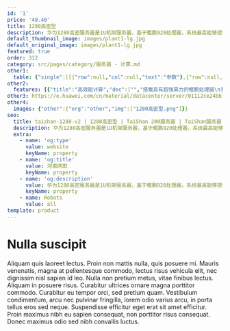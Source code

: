 ```yaml
---
id: '1'
price: '49.40'
title: 1280高密型
description: 华为1280高密服务器是1U机架服务器，基于鲲鹏920处理器，系统最高能够提供128核、2.6GHz主频的计算能力。该1U机架服务器具有高效能计算、安全可靠、开放生态等优点，适合为大数据分析、软件定义存储、Web等应用场景的工作负载进行高效加速，并有效提升数据中心的空间利用率、降低综合运营成本。
default_thumbnail_image: images/plant1-lg.jpg
default_original_image: images/plant1-lg.jpg
featured: true
order: 312
category: src/pages/category/服务器 - 计算.md
other1: 
  table: {"single":[[{"row":null,"col":null,"text":"参数"},{"row":null,"col":null,"text":"型号"}],[{"row":null,"col":null,"text":"形态"},{"row":null,"col":null,"text":"1U机架服务器"}],[{"row":null,"col":null,"text":"处理器型号"},{"row":null,"col":null,"text":"2个鲲鹏920处理器"}],[{"row":null,"col":null,"text":"内存插槽"},{"row":null,"col":null,"text":"32个DDR4-2933 DIMM插槽"}],[{"row":null,"col":null,"text":"本地存储"},{"row":null,"col":null,"text":"最多配置10个2.5英寸SAS/SATA/SSD硬盘或者8个2.5英寸NVMe SSD硬盘"}],[{"row":null,"col":null,"text":"RAID支持"},{"row":null,"col":null,"text":"支持RAID 0，1， 5，6，10，50， 60\n支持超级电容掉电保护"}],[{"row":null,"col":null,"text":"板载网络"},{"row":null,"col":null,"text":"2个板载网络插卡，每个插卡支持4*GE电口或者4*10GE光口或者4*25GE光口"}],[{"row":null,"col":null,"text":"PCIe扩展"},{"row":null,"col":null,"text":"最多2个PCIe 4.0 x16 + 1个PCIe 4.0 x8标准插槽"}],[{"row":null,"col":null,"text":"电源"},{"row":null,"col":null,"text":"2个热插拔900W或2000W交流电源模块， 支持1+1冗余"}],[{"row":null,"col":null,"text":"供电"},{"row":null,"col":null,"text":"支持100~240V AC，240V DC"}],[{"row":null,"col":null,"text":"风扇"},{"row":null,"col":null,"text":"支持7个热拔插风扇模组，支持N+1冗余"}],[{"row":null,"col":null,"text":"温度"},{"row":null,"col":null,"text":"5℃～35℃"}],[{"row":null,"col":null,"text":"尺寸(宽x深x高)"},{"row":null,"col":null,"text":"435.6 mm x 790 mm x 43 mm"}]]}
other2:
  features: [{"title":"高效能计算","dec":["","搭载具有超强算力的鲲鹏处理器\n多核计算架构，高效加速应用",""]},{"title":"安全可靠","dec":["","处理器及服务器芯片全自研\n17年计算工程能力铸就稳如泰山品质",""]},{"title":"开放生态","dec":["","开放计算平台，支持业界主流软件\n构建鲲鹏生态，共创计算新高度",""]}]
other3: https://e.huawei.com/cn/material/datacenter/server/01112ce24bb74c2ca4d07e6abd3eaacd
other4:
  images: {"other":{"org":"other","img":["1280高密型.png"]}}
seo:
  title: taishan-1280-v2 | 1280高密型 | TaiShan 200服务器 | TaiShan服务器 | 服务器 - 计算 | 数据中心
  description: 华为1280高密服务器是1U机架服务器，基于鲲鹏920处理器，系统最高能够提供128核、2.6GHz主频的计算能力。该1U机架服务器具有高效能计算、安全可靠、开放生态等优点，适合为大数据分析、软件定义存储、Web等应用场景的工作负载进行高效加速，并有效提升数据中心的空间利用率、降低综合运营成本。
  extra:
    - name: 'og:type'
      value: website
      keyName: property
    - name: 'og:title'
      value: 河南网田
      keyName: property
    - name: 'og:description'
      value: 华为1280高密服务器是1U机架服务器，基于鲲鹏920处理器，系统最高能够提供128核、2.6GHz主频的计算能力。该1U机架服务器具有高效能计算、安全可靠、开放生态等优点，适合为大数据分析、软件定义存储、Web等应用场景的工作负载进行高效加速，并有效提升数据中心的空间利用率、降低综合运营成本。
      keyName: property
    - name: Robots
      value: all
template: product
---
```


# Nulla suscipit

Aliquam quis laoreet lectus. Proin non mattis nulla, quis posuere mi. Mauris venenatis, magna at pellentesque commodo, lectus risus vehicula elit, nec dignissim nisl sapien id leo. Nulla non pretium metus, vitae finibus lectus. Aliquam in posuere risus. Curabitur ultrices ornare magna porttitor commodo. Curabitur eu tempor orci, sed pretium quam. Vestibulum condimentum, arcu nec pulvinar fringilla, lorem odio varius arcu, in porta tellus eros sed neque. Suspendisse efficitur eget erat sit amet efficitur. Proin maximus nibh eu sapien consequat, non porttitor risus consequat. Donec maximus odio sed nibh convallis luctus.